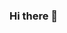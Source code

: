 ### Hi there 👋

<!--
**daniromerov/daniromerov** is a ✨ _special_ ✨ repository because its `README.md` (this file) appears on your GitHub profile.

Here are some ideas to get you started:

- 🔭 I’m currently working on Burger queen project...
- 🌱 I’m currently learning React...
- 👯 I’m looking to collaborate on technology and design projects ...
- 📫 How to reach me: dromerovarela776@gmail.com ...
- ⚡ Fun fact: I am a roller derby player⛸️ ...
-->
